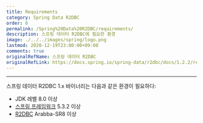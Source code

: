 ```yaml
---
title: Requirements
category: Spring Data R2DBC
order: 6
permalink: /Spring%20Data%20R2DBC/requirements/
description: 스프링 데이터 R2DBC에 필요한 환경
image: ./../../images/spring/logo.png
lastmod: 2020-12-19T23:00:00+09:00
comments: true
originalRefName: 스프링 데이터 R2DBC
originalRefLink: https://docs.spring.io/spring-data/r2dbc/docs/1.2.2/reference/html/#requirements
---
```


---

스프링 데이터 R2DBC 1.x 바이너리는 다음과 같은 환경이 필요하다:

- JDK 레벨 8.0 이상
- [스프링 프레임워크](https://spring.io/docs) 5.3.2 이상
- [R2DBC](https://r2dbc.io/) Arabba-SR8 이상